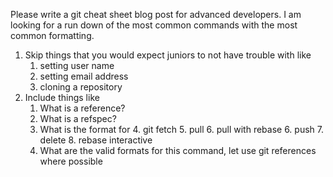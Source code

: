 Please write a git cheat sheet blog post for advanced developers. I am looking for a run down of the most common commands with the most common formatting. 
1. Skip things that you would expect juniors to not have trouble with like
   1. setting user name
   2. setting email address
   3. cloning a repository
2. Include things like
   1. What is a reference?
   2. What is a refspec?
   3. What is the format for
      4. git fetch
      5. pull
      6. pull with rebase
      6. push
      7. delete
      8. rebase interactive
   3. What are the valid formats for this command, let use git references where possible